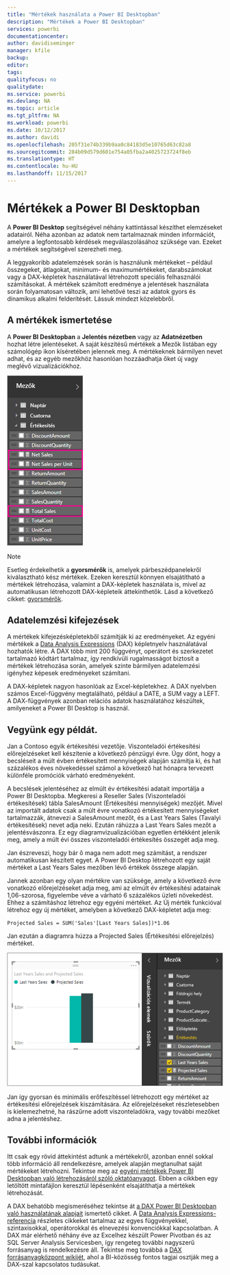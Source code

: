 ```yaml
---
title: "Mértékek használata a Power BI Desktopban"
description: "Mértékek a Power BI Desktopban"
services: powerbi
documentationcenter: 
author: davidiseminger
manager: kfile
backup: 
editor: 
tags: 
qualityfocus: no
qualitydate: 
ms.service: powerbi
ms.devlang: NA
ms.topic: article
ms.tgt_pltfrm: NA
ms.workload: powerbi
ms.date: 10/12/2017
ms.author: davidi
ms.openlocfilehash: 205f31e74b339b9aa0c84183d5e10765d63c82a8
ms.sourcegitcommit: 284b09d579d601e754a05fba2a4025723724f8eb
ms.translationtype: HT
ms.contentlocale: hu-HU
ms.lasthandoff: 11/15/2017
---
```

# <a name="measures-in-power-bi-desktop"></a>Mértékek a Power BI Desktopban
A **Power BI Desktop** segítségével néhány kattintással készíthet elemzéseket adatairól. Néha azonban az adatok nem tartalmaznak minden információt, amelyre a legfontosabb kérdések megválaszolásához szüksége van. Ezeket a mértékek segítségével szerezheti meg.

A leggyakoribb adatelemzések során is használunk mértékeket – például összegeket, átlagokat, minimum- és maximumértékeket, darabszámokat vagy a DAX-képletek használatával létrehozott speciális felhasználói számításokat. A mértékek számított eredménye a jelentések használata során folyamatosan változik, ami lehetővé teszi az adatok gyors és dinamikus alkalmi felderítését. Lássuk mindezt közelebbről.

## <a name="understanding-measures"></a>A mértékek ismertetése
A **Power BI Desktopban** a **Jelentés nézetben** vagy az **Adatnézetben** hozhat létre jelentéseket. A saját készítésű mértékek a Mezők listában egy számológép ikon kíséretében jelennek meg. A mértékeknek bármilyen nevet adhat, és az egyéb mezőkhöz hasonlóan hozzáadhatja őket új vagy meglévő vizualizációkhoz.

![](media/desktop-measures/measuresinpbid_measinfieldlist.png)

> [!NOTE]
> Esetleg érdekelhetik a **gyorsmérők** is, amelyek párbeszédpanelekről kiválasztható kész mértékek. Ezeken keresztül könnyen elsajátítható a mértékek létrehozása, valamint a DAX-képletek használata is, mivel az automatikusan létrehozott DAX-képleteik áttekinthetők. Lásd a következő cikket: [gyorsmérők](desktop-quick-measures.md).
> 
> 

## <a name="data-analysis-expressions"></a>Adatelemzési kifejezések
A mértékek kifejezésképletekből számítják ki az eredményeket. Az egyéni mértékek a [Data Analysis Expressions](https://msdn.microsoft.com/library/gg413422.aspx) (DAX) képletnyelv használatával hozhatók létre. A DAX több mint 200 függvényt, operátort és szerkezetet tartalmazó kódtárt tartalmaz, így rendkívüli rugalmasságot biztosít a mértékek létrehozása során, amelyek szinte bármilyen adatelemzési igényhez képesek eredményeket számítani.

A DAX-képletek nagyon hasonlóak az Excel-képletekhez. A DAX nyelvben számos Excel-függvény megtalálható, például a DATE, a SUM vagy a LEFT. A DAX-függvények azonban relációs adatok használatához készültek, amilyeneket a Power BI Desktop is használ.

## <a name="lets-look-at-an-example"></a>Vegyünk egy példát.
Jan a Contoso egyik értékesítési vezetője. Viszonteladói értékesítési előrejelzéseket kell készítenie a következő pénzügyi évre. Úgy dönt, hogy a becsléseit a múlt évben értékesített mennyiségek alapján számítja ki, és hat százalékos éves növekedéssel számol a következő hat hónapra tervezett különféle promóciók várható eredményeként.

A becslések jelentéséhez az elmúlt év értékesítési adatait importálja a Power BI Desktopba. Megkeresi a Reseller Sales (Viszonteladói értékesítések) tábla SalesAmount (Értékesítési mennyiségek) mezőjét. Mivel az importált adatok csak a múlt évre vonatkozó értékesített mennyiségeket tartalmazzák, átnevezi a SalesAmount mezőt, és a Last Years Sales (Tavalyi értékesítések) nevet adja neki. Ezután ráhúzza a Last Years Sales mezőt a jelentésvászonra. Ez egy diagramvizualizációban egyetlen értékként jelenik meg, amely a múlt évi összes viszonteladói értékesítés összegét adja meg.

Jan észreveszi, hogy bár ő maga nem adott meg számítást, a rendszer automatikusan készített egyet. A Power BI Desktop létrehozott egy saját mértéket a Last Years Sales mezőben lévő értékek összege alapján.

Jannek azonban egy olyan mértékre van szüksége, amely a következő évre vonatkozó előrejelzéseket adja meg, ami az elmúlt év értékesítési adatainak 1,06-szorosa, figyelembe véve a várható 6 százalékos üzleti növekedést. Ehhez a számításhoz létrehoz egy egyéni mértéket. Az Új mérték funkcióval létrehoz egy új mértéket, amelyben a következő DAX-képletet adja meg:

    Projected Sales = SUM('Sales'[Last Years Sales])*1.06

Jan ezután a diagramra húzza a Projected Sales (Értékesítési előrejelzés) mértéket.

![](media/desktop-measures/measuresinpbid_lastyearsales.png)

Jan így gyorsan és minimális erőfeszítéssel létrehozott egy mértéket az értékesítési előrejelzések kiszámítására. Az előrejelzéseket részletesebben is kielemezhetné, ha rászűrne adott viszonteladókra, vagy további mezőket adna a jelentéshez.

## <a name="learn-more"></a>További információk
Itt csak egy rövid áttekintést adtunk a mértékekről, azonban ennél sokkal több információ áll rendelkezésre, amelyek alapján megtanulhat saját mértékeket létrehozni. Tekintse meg az [egyéni mértékek Power BI Desktopban való létrehozásáról szóló oktatóanyagot](desktop-tutorial-create-measures.md). Ebben a cikkben egy letöltött mintafájlon keresztül lépésenként elsajátíthatja a mértékek létrehozását.  

A DAX behatóbb megismeréséhez tekintse át [a DAX Power BI Desktopban való használatának alapjait](desktop-quickstart-learn-dax-basics.md) ismertető cikket. A [Data Analysis Expressions-referencia](https://msdn.microsoft.com/library/gg413422.aspx) részletes cikkeket tartalmaz az egyes függvényekkel, szintaxisokkal, operátorokkal és elnevezési konvenciókkal kapcsolatban. A DAX már elérhető néhány éve az Excelhez készült Power Pivotban és az SQL Server Analysis Servicesben, így rengeteg további nagyszerű forrásanyag is rendelkezésre áll. Tekintse meg továbbá a [DAX forrásanyagközpont wikijét](http://social.technet.microsoft.com/wiki/contents/articles/1088.dax-resource-center.aspx), ahol a BI-közösség fontos tagjai osztják meg a DAX-szal kapcsolatos tudásukat.



